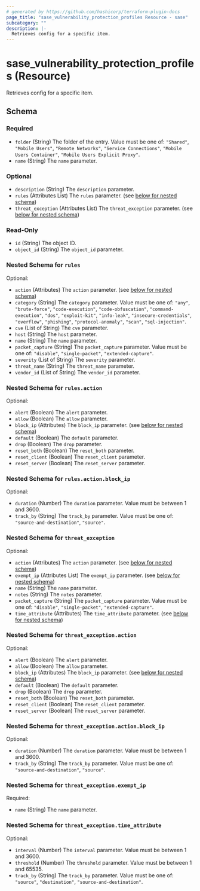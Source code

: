 ```yaml
---
# generated by https://github.com/hashicorp/terraform-plugin-docs
page_title: "sase_vulnerability_protection_profiles Resource - sase"
subcategory: ""
description: |-
  Retrieves config for a specific item.
---
```


# sase_vulnerability_protection_profiles (Resource)

Retrieves config for a specific item.



<!-- schema generated by tfplugindocs -->
## Schema

### Required

- `folder` (String) The folder of the entry. Value must be one of: `"Shared"`, `"Mobile Users"`, `"Remote Networks"`, `"Service Connections"`, `"Mobile Users Container"`, `"Mobile Users Explicit Proxy"`.
- `name` (String) The `name` parameter.

### Optional

- `description` (String) The `description` parameter.
- `rules` (Attributes List) The `rules` parameter. (see [below for nested schema](#nestedatt--rules))
- `threat_exception` (Attributes List) The `threat_exception` parameter. (see [below for nested schema](#nestedatt--threat_exception))

### Read-Only

- `id` (String) The object ID.
- `object_id` (String) The `object_id` parameter.

<a id="nestedatt--rules"></a>
### Nested Schema for `rules`

Optional:

- `action` (Attributes) The `action` parameter. (see [below for nested schema](#nestedatt--rules--action))
- `category` (String) The `category` parameter. Value must be one of: `"any"`, `"brute-force"`, `"code-execution"`, `"code-obfuscation"`, `"command-execution"`, `"dos"`, `"exploit-kit"`, `"info-leak"`, `"insecure-credentials"`, `"overflow"`, `"phishing"`, `"protocol-anomaly"`, `"scan"`, `"sql-injection"`.
- `cve` (List of String) The `cve` parameter.
- `host` (String) The `host` parameter.
- `name` (String) The `name` parameter.
- `packet_capture` (String) The `packet_capture` parameter. Value must be one of: `"disable"`, `"single-packet"`, `"extended-capture"`.
- `severity` (List of String) The `severity` parameter.
- `threat_name` (String) The `threat_name` parameter.
- `vendor_id` (List of String) The `vendor_id` parameter.

<a id="nestedatt--rules--action"></a>
### Nested Schema for `rules.action`

Optional:

- `alert` (Boolean) The `alert` parameter.
- `allow` (Boolean) The `allow` parameter.
- `block_ip` (Attributes) The `block_ip` parameter. (see [below for nested schema](#nestedatt--rules--action--block_ip))
- `default` (Boolean) The `default` parameter.
- `drop` (Boolean) The `drop` parameter.
- `reset_both` (Boolean) The `reset_both` parameter.
- `reset_client` (Boolean) The `reset_client` parameter.
- `reset_server` (Boolean) The `reset_server` parameter.

<a id="nestedatt--rules--action--block_ip"></a>
### Nested Schema for `rules.action.block_ip`

Optional:

- `duration` (Number) The `duration` parameter. Value must be between 1 and 3600.
- `track_by` (String) The `track_by` parameter. Value must be one of: `"source-and-destination"`, `"source"`.




<a id="nestedatt--threat_exception"></a>
### Nested Schema for `threat_exception`

Optional:

- `action` (Attributes) The `action` parameter. (see [below for nested schema](#nestedatt--threat_exception--action))
- `exempt_ip` (Attributes List) The `exempt_ip` parameter. (see [below for nested schema](#nestedatt--threat_exception--exempt_ip))
- `name` (String) The `name` parameter.
- `notes` (String) The `notes` parameter.
- `packet_capture` (String) The `packet_capture` parameter. Value must be one of: `"disable"`, `"single-packet"`, `"extended-capture"`.
- `time_attribute` (Attributes) The `time_attribute` parameter. (see [below for nested schema](#nestedatt--threat_exception--time_attribute))

<a id="nestedatt--threat_exception--action"></a>
### Nested Schema for `threat_exception.action`

Optional:

- `alert` (Boolean) The `alert` parameter.
- `allow` (Boolean) The `allow` parameter.
- `block_ip` (Attributes) The `block_ip` parameter. (see [below for nested schema](#nestedatt--threat_exception--action--block_ip))
- `default` (Boolean) The `default` parameter.
- `drop` (Boolean) The `drop` parameter.
- `reset_both` (Boolean) The `reset_both` parameter.
- `reset_client` (Boolean) The `reset_client` parameter.
- `reset_server` (Boolean) The `reset_server` parameter.

<a id="nestedatt--threat_exception--action--block_ip"></a>
### Nested Schema for `threat_exception.action.block_ip`

Optional:

- `duration` (Number) The `duration` parameter. Value must be between 1 and 3600.
- `track_by` (String) The `track_by` parameter. Value must be one of: `"source-and-destination"`, `"source"`.



<a id="nestedatt--threat_exception--exempt_ip"></a>
### Nested Schema for `threat_exception.exempt_ip`

Required:

- `name` (String) The `name` parameter.


<a id="nestedatt--threat_exception--time_attribute"></a>
### Nested Schema for `threat_exception.time_attribute`

Optional:

- `interval` (Number) The `interval` parameter. Value must be between 1 and 3600.
- `threshold` (Number) The `threshold` parameter. Value must be between 1 and 65535.
- `track_by` (String) The `track_by` parameter. Value must be one of: `"source"`, `"destination"`, `"source-and-destination"`.


